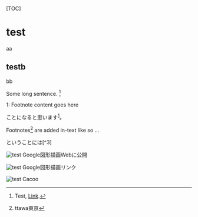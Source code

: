 [TOC]



# test

aa

## testb

bb



Some long sentence. [^footnote]

[^footnote]: Test, [Link](https://google.com).





<a name="myfootnote1">1</a>: Footnote content goes here



ことになると思います<sup>[1](#myfootnote1)</sup>。



Footnotes[^1] are added in-text like so ...



[^1]: ttawa東京



ということには[^3]

[^4]: aaa

![test](https://docs.google.com/drawings/d/e/2PACX-1vRjsS7DITyK_XCt2j7n-2F7pOR6zJkK5Dqb-OYIGh1Kmxjvkj5sAteQ8UjY7caTipkYm-Sh6CLWEnNd/pub?w=960&h=720)
Google図形描画Webに公開

![test](https://docs.google.com/drawings/d/1myN7yOA6Ahxyo_cnLIr453_EB5JH7S8uvGqtFO0yTcs/edit)
Google図形描画リンク

![test](https://cacoo.com/diagrams/ikw5mqpyfoDQWkHe-0067F-w400-h300.png)
Cacoo


